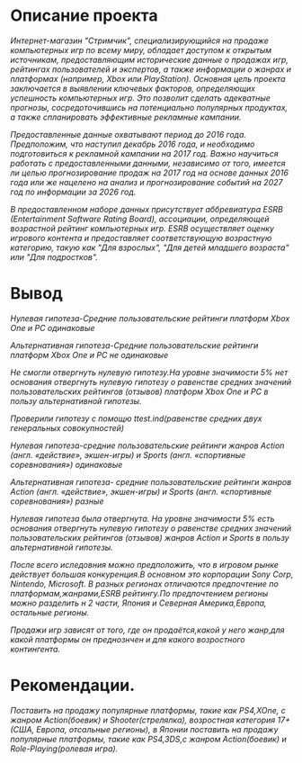 # Описание проекта

*Интернет-магазин "Стримчик", специализирующийся на продаже компьютерных игр по всему миру, обладает доступом к открытым источникам, предоставляющим исторические данные о продажах игр, рейтингах пользователей и экспертов, а также информации о жанрах и платформах (например, Xbox или PlayStation). Основная цель проекта заключается в выявлении ключевых факторов, определяющих успешность компьютерных игр. Это позволит сделать адекватные прогнозы, сосредоточившись на потенциально популярных продуктах, а также спланировать эффективные рекламные кампании.*

*Предоставленные данные охватывают период до 2016 года. Предположим, что наступил декабрь 2016 года, и необходимо подготовиться к рекламной кампании на 2017 год. Важно научиться работать с предоставленными данными, независимо от того, имеется ли целью прогнозирование продаж на 2017 год на основе данных 2016 года или же нацелено на анализ и прогнозирование событий на 2027 год по информации за 2026 год.*

*В предоставленном наборе данных присутствует аббревиатура ESRB (Entertainment Software Rating Board), ассоциации, определяющей возрастной рейтинг компьютерных игр. ESRB осуществляет оценку игрового контента и предоставляет соответствующую возрастную категорию, такую как "Для взрослых", "Для детей младшего возраста" или "Для подростков".*

# Вывод

*Нулевая гипотеза-Средние пользовательские рейтинги платформ Xbox One и PC одинаковые*

*Альтернативная гипотеза-Средние пользовательские рейтинги платформ Xbox One и PC не одинаковые*

*Не смогли отвергнуть нулевую гипотезу.На уровне значимости 5% нет основания отвергнуть нулевую гипотезу о равенстве средних значений пользовательских рейтингов (отзывов) платформ Xbox One и PC в пользу альтернативной гипотезы.*

*Проверили гипотезу с помощю ttest.ind(равенстве средних двух генеральных совокупностей)*

*Нулевая гипотеза-cредние пользовательские рейтинги жанров Action (англ. «действие», экшен-игры) и Sports (англ. «спортивные соревнования») одинаковые*

*Альтернативная гипотеза- cредние пользовательские рейтинги жанров Action (англ. «действие», экшен-игры) и Sports (англ. «спортивные соревнования») разные*

*Нулевая гипотеза была отвергнута. На уровне значимости 5% есть основания отвергнуть нулевую гипотезу о равенстве средних значений пользовательских рейтингов (отзывов) жанров Action и Sports в пользу альтернативной гипотезы.*

*После всего иследовния можно предположить, что в игровом рынке действует большая конкуренция.В основном это корпорации Sony Corp, Nintendo, Microsoft. В разных регионах отличаются предпочтение по платформам,жанрами,ESRB рейтингу.По предпочтением регионы можно разделить н 2 части, Япония и Северная Америка,Европа, остальные регионы.*

*Продажи игр зависят от того, где он продаётся,какой у него жанр,для какой платформы он преднознчен и для какого возростного контингента.*

# Рекомендации.

*Поставить на продажу популярные платформы, такие как PS4,XOne, с жанром Action(боевик) и Shooter(стрелялка), возростная категория 17+(США, Европа, отсальные регионы), в Японии поставить на продажу популярные платформы, такие как PS4,3DS,с жанром Action(боевик) и Role-Playing(ролевая игра).*
